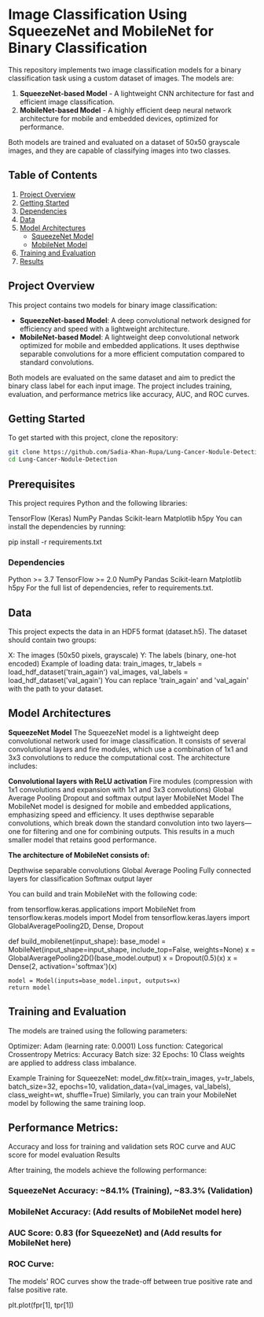 # Image Classification Using SqueezeNet and MobileNet for Binary Classification

This repository implements two image classification models for a binary classification task using a custom dataset of images. The models are:

1. **SqueezeNet-based Model** - A lightweight CNN architecture for fast and efficient image classification.
2. **MobileNet-based Model** - A highly efficient deep neural network architecture for mobile and embedded devices, optimized for performance.

Both models are trained and evaluated on a dataset of 50x50 grayscale images, and they are capable of classifying images into two classes.

## Table of Contents

1. [Project Overview](#project-overview)
2. [Getting Started](#getting-started)
3. [Dependencies](#dependencies)
4. [Data](#data)
5. [Model Architectures](#model-architectures)
   - [SqueezeNet Model](#squeezenet-model)
   - [MobileNet Model](#mobilenet-model)
6. [Training and Evaluation](#training-and-evaluation)
7. [Results](#results)
   

## Project Overview

This project contains two models for binary image classification:

- **SqueezeNet-based Model**: A deep convolutional network designed for efficiency and speed with a lightweight architecture.
- **MobileNet-based Model**: A lightweight deep convolutional network optimized for mobile and embedded applications. It uses depthwise separable convolutions for a more efficient computation compared to standard convolutions.

Both models are evaluated on the same dataset and aim to predict the binary class label for each input image. The project includes training, evaluation, and performance metrics like accuracy, AUC, and ROC curves.

## Getting Started


To get started with this project, clone the repository:

```bash
git clone https://github.com/Sadia-Khan-Rupa/Lung-Cancer-Nodule-Detection.git
cd Lung-Cancer-Nodule-Detection
```


## **Prerequisites**
This project requires Python and the following libraries:

TensorFlow (Keras)
NumPy
Pandas
Scikit-learn
Matplotlib
h5py
You can install the dependencies by running:

pip install -r requirements.txt


### Dependencies

Python >= 3.7
TensorFlow >= 2.0
NumPy
Pandas
Scikit-learn
Matplotlib
h5py
For the full list of dependencies, refer to requirements.txt.

## Data

This project expects the data in an HDF5 format (dataset.h5). The dataset should contain two groups:

X: The images (50x50 pixels, grayscale)
Y: The labels (binary, one-hot encoded)
Example of loading data:
train_images, tr_labels = load_hdf_dataset('train_again')
val_images, val_labels = load_hdf_dataset('val_again')
You can replace 'train_again' and 'val_again' with the path to your dataset.

## **Model Architectures**

**SqueezeNet Model**
The SqueezeNet model is a lightweight deep convolutional network used for image classification. It consists of several convolutional layers and fire modules, which use a combination of 1x1 and 3x3 convolutions to reduce the computational cost. The architecture includes:

**Convolutional layers with ReLU activation**
Fire modules (compression with 1x1 convolutions and expansion with 1x1 and 3x3 convolutions)
Global Average Pooling
Dropout and softmax output layer
MobileNet Model
The MobileNet model is designed for mobile and embedded applications, emphasizing speed and efficiency. It uses depthwise separable convolutions, which break down the standard convolution into two layers—one for filtering and one for combining outputs. This results in a much smaller model that retains good performance.

**The architecture of MobileNet consists of:**

Depthwise separable convolutions
Global Average Pooling
Fully connected layers for classification
Softmax output layer

You can build and train MobileNet with the following code:

from tensorflow.keras.applications import MobileNet
from tensorflow.keras.models import Model
from tensorflow.keras.layers import GlobalAveragePooling2D, Dense, Dropout

def build_mobilenet(input_shape):
    base_model = MobileNet(input_shape=input_shape, include_top=False, weights=None)
    x = GlobalAveragePooling2D()(base_model.output)
    x = Dropout(0.5)(x)
    x = Dense(2, activation='softmax')(x)
    
    model = Model(inputs=base_model.input, outputs=x)
    return model


## **Training and Evaluation**

The models are trained using the following parameters:

Optimizer: Adam (learning rate: 0.0001)
Loss function: Categorical Crossentropy
Metrics: Accuracy
Batch size: 32
Epochs: 10
Class weights are applied to address class imbalance.

Example Training for SqueezeNet:
model_dw.fit(x=train_images,
             y=tr_labels,
             batch_size=32,
             epochs=10,
             validation_data=(val_images, val_labels),
             class_weight=wt,
             shuffle=True)
Similarly, you can train your MobileNet model by following the same training loop.

## **Performance Metrics:**
Accuracy and loss for training and validation sets
ROC curve and AUC score for model evaluation
Results

After training, the models achieve the following performance:

### SqueezeNet Accuracy: ~84.1% (Training), ~83.3% (Validation)
### MobileNet Accuracy: (Add results of MobileNet model here)
### AUC Score: 0.83 (for SqueezeNet) and (Add results for MobileNet here)

### ROC Curve:

The models' ROC curves show the trade-off between true positive rate and false positive rate.

plt.plot(fpr[1], tpr[1])
